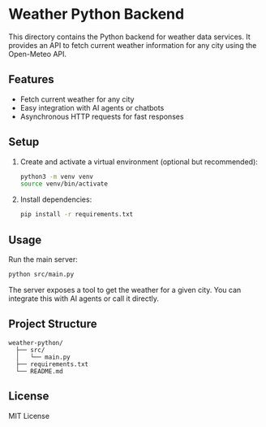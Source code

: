 # Weather Python Backend

This directory contains the Python backend for weather data services. It provides an API to fetch current weather information for any city using the Open-Meteo API.

## Features

- Fetch current weather for any city
- Easy integration with AI agents or chatbots
- Asynchronous HTTP requests for fast responses

## Setup

1. Create and activate a virtual environment (optional but recommended):
   ```sh
   python3 -m venv venv
   source venv/bin/activate
   ```
2. Install dependencies:
   ```sh
   pip install -r requirements.txt
   ```

## Usage

Run the main server:

```sh
python src/main.py
```

The server exposes a tool to get the weather for a given city. You can integrate this with AI agents or call it directly.

## Project Structure

```
weather-python/
  ├── src/
  │   └── main.py
  ├── requirements.txt
  └── README.md
```

## License

MIT License
